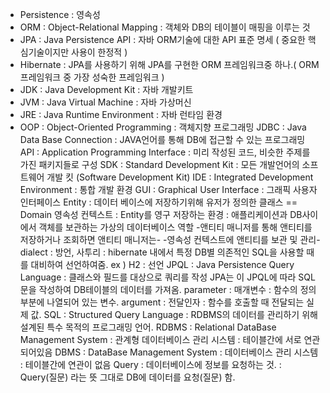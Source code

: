 - Persistence : 영속성
- ORM : Object-Relational Mapping : 객체와 DB의 테이블이 매핑을 이루는 것
- JPA : Java Persistence API : 자바 ORM기술에 대한 API 표준 명세
  ( 중요한 핵심기술이지만 사용이 한정적 ) 
- Hibernate : JPA를 사용하기 위해 JPA를 구현한 ORM 프레임워크중 하나.( ORM프레임워크 중 가장 성숙한 프레임워크 )
- JDK : Java Development Kit : 자바 개발키트
- JVM : Java Virtual Machine : 자바 가상머신
- JRE : Java Runtime Environment : 자바 런타임 환경
- OOP : Object-Oriented Programming : 객체지향 프로그래밍
JDBC : Java Data Base Connection : JAVA언어를 통해 DB에 접근할 수 있는 프로그래밍
API : Application Programming Interface : 미리 작성된 코드, 비슷한 주제를 가진 패키지들로 구성
SDK : Standard Development Kit : 모든 개발언어의 소프트웨어 개발 킷
       (Software Development Kit)
IDE : Integrated Development Environment : 통합 개발 환경
GUI : Graphical User Interface : 그래픽 사용자 인터페이스
Entity : 데이터 베이스에 저장하기위해 유저가 정의한 클래스 == Domain
영속성 컨텍스트 : Entity를 영구 저장하는 환경 : 애플리케이션과 DB사이에서 객체를 보관하는 가상의 데이터베이스 역할
		-앤티티 매니저를 통해 앤티티를 저장하거나 조회하면 앤티티 매니저는- 
			    -영속성 컨텍스트에 앤티티를 보관 및 관리-
dialect : 방언, 사투리 : hibernate 내에서 특정 DB별 의존적인 SQL을 사용할 때를 대비하여 선언하여줌.
	ex ) H2 : <property name="hibernate.dialect" value="org.hibernate.dialect.H2Dialect" /> 선언
JPQL : Java Persistence Query Language : 클래스와 필드를 대상으로 쿼리를 작성
        JPA는 이 JPQL에 따라 SQL문을 작성하여 DB테이블의 데이터를 가져옴.
parameter : 매개변수 : 함수의 정의부분에 나열되어 있는 변수.
argument : 전달인자 : 함수를 호출할 때 전달되는 실제 값.
SQL : Structured Query Language : RDBMS의 데이터를 관리하기 위해 설계된 특수 목적의 프로그래밍 언어.
RDBMS :  Relational DataBase Management System : 관계형 데이터베이스 관리 시스템 : 테이블간에 서로 연관 되어있음
DBMS : DataBase Management System : 데이터베이스 관리 시스템 : 테이블간에 연관이 없음
Query : 데이터베이스에 정보를 요청하는 것. : Query(질문) 라는 뜻 그대로 DB에 데이터를 요청(질문) 함.
